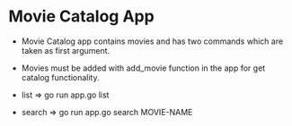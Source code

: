 # Movie Catalog App 

- Movie Catalog app contains movies and has two commands which are taken as first argument.  
- Movies must be added with add_movie function in the app for get catalog functionality.

- list => go run app.go list  

- search => go run app.go search MOVIE-NAME